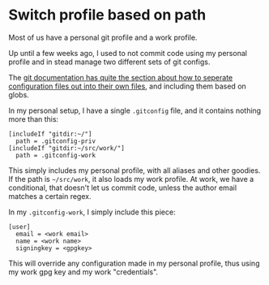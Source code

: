 # Switch profile based on path

Most of us have a personal git profile and a work profile.

Up until a few weeks ago, I used to not commit code using my personal profile
and in stead manage two different sets of git configs.

The [git documentation has quite the section about how to seperate
configuration files out into their own files](https://git-scm.com/docs/git-config#_includes), and including them based on globs.

In my personal setup, I have a single `.gitconfig` file, and it contains nothing
more than this:

```
[includeIf "gitdir:~/"]
  path = .gitconfig-priv
[includeIf "gitdir:~/src/work/"]
  path = .gitconfig-work
```

This simply includes my personal profile, with all aliases and other goodies.
If the path is `~/src/work`, it also loads my work profile. At work, we have a 
conditional, that doesn't let us commit code, unless the author email matches
a certain regex.

In my `.gitconfig-work`, I simply include this piece:

```
[user]
  email = <work email>
  name = <work name>
  signingkey = <gpgkey>
```

This will override any configuration made in my personal profile, thus using
my work gpg key and my work "credentials".
